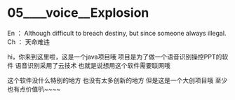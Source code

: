 # 05____voice__Explosion
En ： Although difficult to breach destiny, but since someone always illegal.
Ch ： 天命难违

hi，你来到这里啦，这是一个java项目哦
项目是为了做一个语音识别操控PPT的软件
语音识别采用了云技术
也就是说想用这个软件需要联网哦

这个软件没什么特别的地方
也没有太多创新的地方
但是这是一个大创项目哦
至少也有点价值叭~~~~
